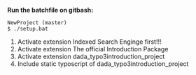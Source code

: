 **Run the batchfile on gitbash:**
```
NewProject (master)
$ ./setup.bat

```

1. Activate extension Indexed Search Enginge first!!!
1. Activate extension The official Introduction Package
1. Activate extension dada_typo3introduction_project
1. Include static typoscript of dada_typo3introduction_project